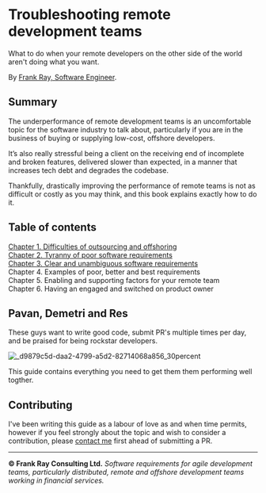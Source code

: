 # Troubleshooting remote development teams

What to do when your remote developers on the other side of the world aren't doing what you want.

By [Frank Ray, Software Engineer](https://frankray.net/start-here/).

## Summary

The underperformance of remote development teams is an uncomfortable topic for the software industry to talk about, particularly if you are in the business of buying or supplying low-cost, offshore developers.

It’s also really stressful being a client on the receiving end of incomplete and broken features, delivered slower than expected, in a manner that increases tech debt and degrades the codebase.

Thankfully, drastically improving the performance of remote teams is not as difficult or costly as you may think, and this book explains exactly how to do it.

## Table of contents

[Chapter 1. Difficulties of outsourcing and offshoring](Chapter1.md)  
[Chapter 2. Tyranny of poor software requirements](Chapter2.md)   
[Chapter 3. Clear and unambiguous software requirements](Chapter3.md)     
Chapter 4. Examples of poor, better and best requirements  
Chapter 5. Enabling and supporting factors for your remote team  
Chapter 6. Having an engaged and switched on product owner  

## Pavan, Demetri and Res

These guys want to write good code, submit PR's multiple times per day, and be praised for being rockstar developers.

![_d9879c5d-daa2-4799-a5d2-82714068a856_30percent](https://github.com/FrankRay78/troubleshooting-remote-development-teams/assets/52075808/aec45c9b-64ba-4e9c-9852-e3cc8de8fb2e)

This guide contains everything you need to get them them performing well togther.

## Contributing

I've been writing this guide as a labour of love as and when time permits, however if you feel strongly about the topic and wish to consider a contribution, please [contact me](mailto:info@frankray.net) first ahead of submitting a PR.

---

**© Frank Ray Consulting Ltd.** *Software requirements for agile development teams, particularly distributed, remote and offshore development teams working in financial services.*
